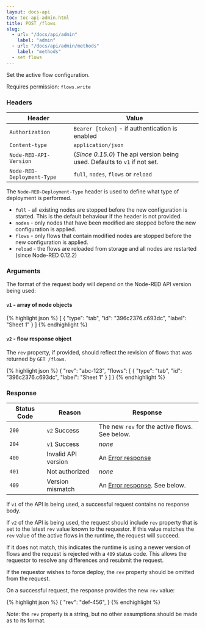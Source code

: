 ```yaml
---
layout: docs-api
toc: toc-api-admin.html
title: POST /flows
slug:
  - url: "/docs/api/admin"
    label: "admin"
  - url: "/docs/api/admin/methods"
    label: "methods"
  - set flows
---
```


Set the active flow configuration.

Requires permission: <code>flows.write</code>

### Headers

Header                     | Value
---------------------------|----------
`Authorization`            | `Bearer [token]` - if authentication is enabled
`Content-type`             | `application/json`
`Node-RED-API-Version`     | (*Since 0.15.0*) The api version being used. Defaults to `v1` if not set.
`Node-RED-Deployment-Type` | `full`, `nodes`, `flows` or `reload`


The `Node-RED-Deployment-Type` header is used to define what type of deployment
is performed.

 - `full` - all existing nodes are stopped before the new configuration is started.
   This is the default behaviour if the header is not provided.
 - `nodes` - only nodes that have been modified are stopped before the new
   configuration is applied.
 - `flows` - only flows that contain modified nodes are stopped before the new
   configuration is applied.
 - `reload` - the flows are reloaded from storage and all nodes are restarted (since Node-RED 0.12.2)

### Arguments

The format of the request body will depend on the Node-RED API version being used:

#### `v1` - array of node objects

{% highlight json %}
[
  {
    "type": "tab",
    "id": "396c2376.c693dc",
    "label": "Sheet 1"
  }
]
{% endhighlight %}


#### `v2` - flow response object

The `rev` property, if provided, should reflect the revision of flows that was returned by `GET /flows`.

{% highlight json %}
{
    "rev": "abc-123",
    "flows": [
      {
        "type": "tab",
        "id": "396c2376.c693dc",
        "label": "Sheet 1"
      }
    ]
}
{% endhighlight %}

### Response

Status Code | Reason              | Response
------------|---------------------|--------------
`200`       | `v2` Success        | The new `rev` for the active flows. See below.
`204`       | `v1` Success        | _none_
`400`       | Invalid API version | An [Error response](/docs/api/admin/errors)
`401`       | Not authorized      | _none_
`409`       | Version mismatch    | An [Error response](/docs/api/admin/errors). See below.

If `v1` of the API is being used, a successful request contains no response body.

If `v2` of the API is being used, the request should include `rev` property that
is set to the latest `rev` value known to the requestor. If this value matches
the `rev` value of the active flows in the runtime, the request will succeed.

If it does not match, this indicates the runtime is using a newer version of flows
and the request is rejected with a `409` status code. This allows the requestor to
resolve any differences and resubmit the request.

If the requestor wishes to force deploy, the `rev` property should be omitted from
the request.

On a successful request, the response provides the new `rev` value:

{% highlight json %}
{
    "rev": "def-456",
}
{% endhighlight %}

*Note*: the `rev` property is a string, but no other assumptions should be made
as to its format.

